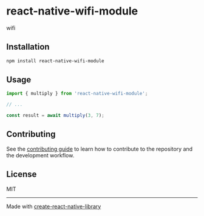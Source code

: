 # react-native-wifi-module

wifi

## Installation

```sh
npm install react-native-wifi-module
```

## Usage

```js
import { multiply } from 'react-native-wifi-module';

// ...

const result = await multiply(3, 7);
```

## Contributing

See the [contributing guide](CONTRIBUTING.md) to learn how to contribute to the repository and the development workflow.

## License

MIT

---

Made with [create-react-native-library](https://github.com/callstack/react-native-builder-bob)
